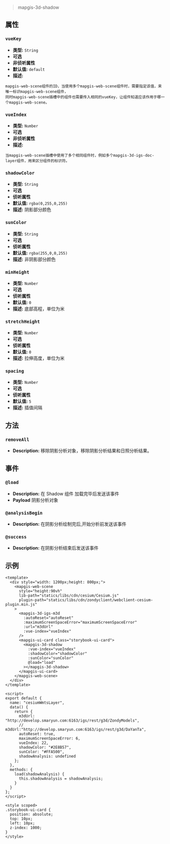 > mapgis-3d-shadow

## 属性

### `vueKey`

- **类型:** `String`
- **可选**
- **非侦听属性**
- **默认值:** `default`
- **描述:**

```
mapgis-web-scene组件的ID，当使用多个mapgis-web-scene组件时，需要指定该值，来唯一标识mapgis-web-scene组件，
同时mapgis-web-scene插槽中的组件也需要传入相同的vueKey，让组件知道应该作用于哪一个mapgis-web-scene。
```

### `vueIndex`

- **类型:** `Number`
- **可选**
- **非侦听属性**
- **描述:**

```
当mapgis-web-scene插槽中使用了多个相同组件时，例如多个mapgis-3d-igs-doc-layer组件，用来区分组件的标识符。
```

### `shadowColor`

- **类型:** `String`
- **可选**
- **侦听属性**
- **默认值:** `rgba(0,255,0,255)`
- **描述:** 阴影部分颜色

### `sunColor`

- **类型:** `String`
- **可选**
- **侦听属性**
- **默认值:** `rgba(255,0,0,255)`
- **描述:** 非阴影部分颜色

### `minHeight`

- **类型:** `Number`
- **可选**
- **侦听属性**
- **默认值:** `0`
- **描述:** 底部高程，单位为米

### `stretchHeight`

- **类型:** `Number`
- **可选**
- **侦听属性**
- **默认值:** `0`
- **描述:** 拉伸高度，单位为米

### `spacing`

- **类型:** `Number`
- **可选**
- **侦听属性**
- **默认值:** `5`
- **描述:** 插值间隔

## 方法

### `removeAll`

- **Description:** 移除阴影分析对象，移除阴影分析结果和日照分析结果。

## 事件

### `@load`

- **Description:** 在 Shadow 组件 加载完毕后发送该事件
- **Payload** 阴影分析对象

### `@analysisBegin`

- **Description:** 在阴影分析绘制完后,开始分析前发送该事件

### `@success`

- **Description:** 在阴影分析结束后发送该事件

## 示例

```vue
<template>
  <div style="width: 1200px;height: 800px;">
    <mapgis-web-scene
      style="height:90vh"
      lib-path="statics/libs/cdn/cesium/Cesium.js"
      plugin-path="statics/libs/cdn/zondyclient/webclient-cesium-plugin.min.js"
    >
      <mapgis-3d-igs-m3d
        :autoReset="autoReset"
        :maximumScreenSpaceError="maximumScreenSpaceError"
        :url="m3dUrl"
        :vue-index="vueIndex"
      />
      <mapgis-ui-card class="storybook-ui-card">
        <mapgis-3d-shadow
          :vue-index="vueIndex"
          :shadowColor="shadowColor"
          :sunColor="sunColor"
          @load="load"
        ></mapgis-3d-shadow>
      </mapgis-ui-card>
    </mapgis-web-scene>
  </div>
</template>

<script>
export default {
  name: "cesiumWmtsLayer",
  data() {
    return {
      m3dUrl: "http://develop.smaryun.com:6163/igs/rest/g3d/ZondyModels",
      // m3dUrl:"http://develop.smaryun.com:6163/igs/rest/g3d/DaYanTa",
      autoReset: true,
      maximumScreenSpaceError: 6,
      vueIndex: 22,
      shadowColor: "#2E8B57",
      sunColor: "#FFA500",
      shadowAnalysis: undefined
    };
  },
  methods: {
    load(shadowAnalysis) {
      this.shadowAnalysis = shadowAnalysis;
    }
  }
};
</script>

<style scoped>
.storybook-ui-card {
  position: absolute;
  top: 10px;
  left: 10px;
  z-index: 1000;
}
</style>
```
